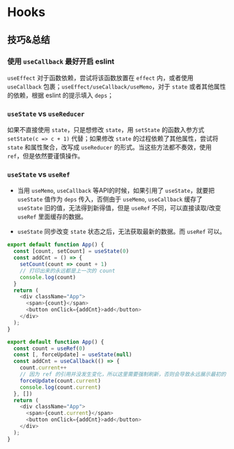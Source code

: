 # Hooks
## 技巧&总结
###  使用 `useCallback` 最好开启 eslint
`useEffect` 对于函数依赖，尝试将该函数放置在 `effect` 内，或者使用 `useCallback` 包裹；`useEffect/useCallback/useMemo`，对于 `state` 或者其他属性的依赖，根据 eslint 的提示填入 `deps`；
### `useState` vs `useReducer`
如果不直接使用 `state`，只是想修改 `state`，用 `setState` 的函数入参方式 `setState(c => c + 1)` 代替；如果修改 `state` 的过程依赖了其他属性，尝试将 `state` 和属性聚合，改写成 `useReducer` 的形式。当这些方法都不奏效，使用 `ref`，但是依然要谨慎操作。
### `useState` vs `useRef`
- 当用 `useMemo`, `useCallback` 等API的时候，如果引用了 `useState`，就要把 `useState` 值作为 `deps` 传入，否侧由于 `useMemo`, `useCallback` 缓存了 `useState` 旧的值，无法得到新得值，但是 `useRef` 不同，可以直接读取/改变 `useRef` 里面缓存的数据。

- `useState` 同步改变 `state` 状态之后，无法获取最新的数据。而 `useRef` 可以。

```javascript
export default function App() {
  const [count, setCount] = useState(0)
  const addCnt = () => {
    setCount(count => count + 1)
    // 打印出来的永远都是上一次的 count
    console.log(count)
  }
  return (
    <div className="App">
      <span>{count}</span>
      <button onClick={addCnt}>add</button>
    </div>
  );
}
```

```javascript
export default function App() {
  const count = useRef(0)
  const [, forceUpdate] = useState(null)
  const addCnt = useCallback(() => {
    count.current++
    // 因为 ref 的引用并没发生变化，所以这里需要强制刷新，否则会导致永远展示最初的 current 值
    forceUpdate(count.current)
    console.log(count.current)
  }, [])
  return (
    <div className="App">
      <span>{count.current}</span>
      <button onClick={addCnt}>add</button>
    </div>
  );
}
```